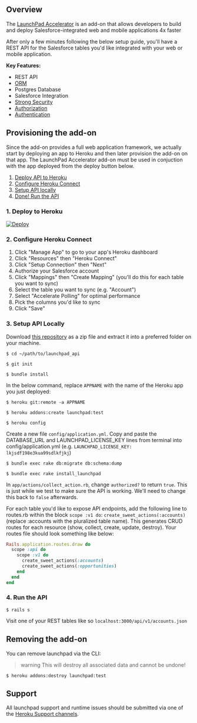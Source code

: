 ## Overview
The [LaunchPad Accelerator](https://elements.heroku.com/addons/launchpad) is an add-on that allows developers to build and deploy Salesforce-integrated web and mobile applications 4x faster

After only a few minutes following the below setup guide, you'll have a REST API for the Salesforce tables you'd like integrated with your web or mobile application.

**Key Features:**

- REST API
- [ORM](https://guides.rubyonrails.org/active_record_basics.html)
- Postgres Database
- Salesforce Integration
- [Strong Security](https://guides.rubyonrails.org/security.html)
- [Authorization](https://github.com/CanCanCommunity/cancancan)
- [Authentication](https://github.com/LaunchPadLab/lp_token_auth)

## Provisioning the add-on

Since the add-on provides a full web application framework, we actually start by deploying an app to Heroku and then later provision the add-on on that app. The LaunchPad Accelerator add-on must be used in conjuction with the app deployed from the deploy button below.

1. [Deploy API to Heroku](#1-deploy-to-heroku)
2. [Configure Heroku Connect](#2-configure-heroku-connect)
3. [Setup API locally](#3-setup-api-locally)
4. [Done! Run the API](#4-view-api)

### 1. Deploy to Heroku
<a href="https://heroku.com/deploy?template=https://github.com/launchpadlab/launchpad_api">
  <img src="https://www.herokucdn.com/deploy/button.svg" alt="Deploy">
</a>

### 2. Configure Heroku Connect
1. Click "Manage App" to go to your app's Heroku dashboard
2. Click "Resources" then "Heroku Connect"
3. Click "Setup Connection" then "Next"
4. Authorize your Salesforce account
5. Click "Mappings" then "Create Mapping" (you'll do this for each table you want to sync)
6. Select the table you want to sync (e.g. "Account")
7. Select "Accelerate Polling" for optimal performance
8. Pick the columns you'd like to sync
9. Click "Save"

### 3. Setup API Locally
Download [this repository](https://github.com/launchpadlab/launchpad_api) as a zip file and extract it into a preferred folder on your machine.

```term
$ cd ~/path/to/launchpad_api
```

```term
$ git init
```

```term
$ bundle install
```

In the below command, replace `APPNAME` with the name of the Heroku app you just deployed:

```term
$ heroku git:remote -a APPNAME
```

```term
$ heroku addons:create launchpad:test
```

```term
$ heroku config
```

Create a new file `config/application.yml`. Copy and paste the DATABASE_URL and LAUNCHPAD_LICENSE_KEY lines from terminal into config/application.yml (e.g. `LAUNCHPAD_LICENSE_KEY: lkjsdf198e3kua99sdlkfjkj`)

```term
$ bundle exec rake db:migrate db:schema:dump
```

```term
$ bundle exec rake install_launchpad
```

In `app/actions/collect_action.rb`, change `authorized?` to return `true`. This is just while we test to make sure the API is working. We'll need to change this back to `false` afterwards.

For each table you'd like to expose API endpoints, add the following line to routes.rb within the block `scope :v1 do`: `create_sweet_actions(:accounts)` (replace :accounts with the pluralized table name). This generates CRUD routes for each resource (show, collect, create, update, destroy). Your routes file should look something like below:

```ruby
Rails.application.routes.draw do
  scope :api do
    scope :v1 do
      create_sweet_actions(:accounts)
      create_sweet_actions(:opportunities)
    end
  end
end
```

### 4. Run the API

```term
$ rails s
```

Visit one of your REST tables like so `localhost:3000/api/v1/accounts.json`


## Removing the add-on

You can remove launchpad via the CLI:

> warning
> This will destroy all associated data and cannot be undone!

```term
$ heroku addons:destroy launchpad:test
```

## Support

All launchpad support and runtime issues should be submitted via one of the [Heroku Support channels](support-channels).

